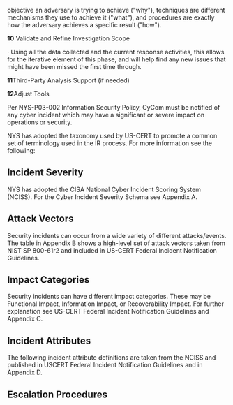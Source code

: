 objective an adversary is trying to achieve ("why"), techniques are different mechanisms they use to achieve it ("what"), and procedures are exactly how the adversary achieves a specific result ("how").

**10** Validate and Refine Investigation Scope

· Using all the data collected and the current response activities, this allows for the iterative element of this phase, and will help find any new issues that might have been missed the first time through.

**11**Third-Party Analysis Support (if needed)

**12**Adjust Tools

Per NYS-P03-002 Information Security Policy, CyCom must be notified of any cyber incident which may have a significant or severe impact on operations or security.

NYS has adopted the taxonomy used by US-CERT to promote a common set of terminology used in the IR process. For more information see the following:

## **Incident Severity**

NYS has adopted the CISA National Cyber Incident Scoring System (NCISS). For the Cyber Incident Severity Schema see Appendix A.

## **Attack Vectors**

Security incidents can occur from a wide variety of different attacks/events. The table in Appendix B shows a high-level set of attack vectors taken from NIST SP 800-61r2 and included in US-CERT Federal Incident Notification Guidelines.

## **Impact Categories**

Security incidents can have different impact categories. These may be Functional Impact, Information Impact, or Recoverability Impact. For further explanation see US-CERT Federal Incident Notification Guidelines and Appendix C.

## **Incident Attributes**

The following incident attribute definitions are taken from the NCISS and published in USCERT Federal Incident Notification Guidelines and in Appendix D.

## **Escalation Procedures**